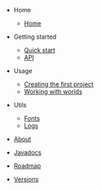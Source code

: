 <!-- docs/_sidebar.md -->

- Home
    - [Home](/)

- Getting started
    - [Quick start](quickstart.md)
    - [API](api.md)

- Usage
    - [Creating the first project](first.md)
    - [Working with worlds](world.md)

- Utils
    - [Fonts](fonts.md)
    - [Logs](logs.md)

- [About](about.md)    
- [Javadocs](https://cadox8.github.io/krork/javadocs/index.html)
- [Roadmap](https://cadox8.github.io/krork/roadmap.html)
- [Versions](https://cadox8.github.io/krork/versions.html)

